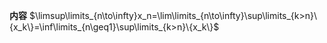 **内容**
$\limsup\limits_{n\to\infty}x_n=\lim\limits_{n\to\infty}\sup\limits_{k>n}\{x_k\}=\inf\limits_{n\geq1}\sup\limits_{k>n}\{x_k\}$
